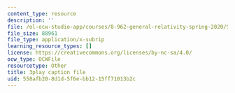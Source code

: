 ```yaml
---
content_type: resource
description: ''
file: /ol-ocw-studio-app/courses/8-962-general-relativity-spring-2020/558afb208d1d5f6ebb1215ff71013b2c_TiHHz3sKDbY.vtt
file_size: 88961
file_type: application/x-subrip
learning_resource_types: []
license: https://creativecommons.org/licenses/by-nc-sa/4.0/
ocw_type: OCWFile
resourcetype: Other
title: 3play caption file
uid: 558afb20-8d1d-5f6e-bb12-15ff71013b2c
---
```

